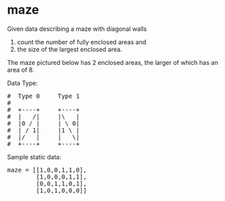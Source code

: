 # maze

Given data describing a maze with diagonal walls
<ol>
<li>count the number of fully enclosed areas and </li>
<li>the size of the largest enclosed area. </li>
</ol>
The maze pictured below has 2 enclosed areas, the larger of which has an area of 8.

Data Type:
<pre>
#  Type 0     Type 1
# 
#  +----+     +----+
#  |   /|     |\   |
#  |0 / |     | \ 0|
#  | / 1|     |1 \ |
#  |/   |     |   \|
#  +----+     +----+
</pre>

Sample static data:
<pre>
maze = [[1,0,0,1,1,0],
        [1,0,0,0,1,1],
        [0,0,1,1,0,1],
        [1,0,1,0,0,0]]
</pre>
